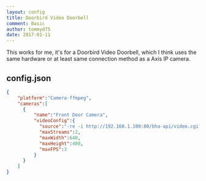 ```yaml
---
layout: config
title: Doorbird Video Doorbell
comment: Basic
author: tommyd75
date: 2017-01-11
---
```

This works for me, it's for a Doorbird Video Doorbell, which I think uses the same hardware or at least same connection method as a Axis IP camera.

## config.json

```json
{
    "platform":"Camera-ffmpeg",
    "cameras":[
      {
          "name":"Front Door Camera",
          "videoConfig":{
            "source":"-re -i http://192.168.1.100:80/bha-api/video.cgi?http-user=username&http-password=password",
            "maxStreams":2,
            "maxWidth":640,
            "maxHeight":480,
            "maxFPS":3
          }
      }
    ]
}
```
